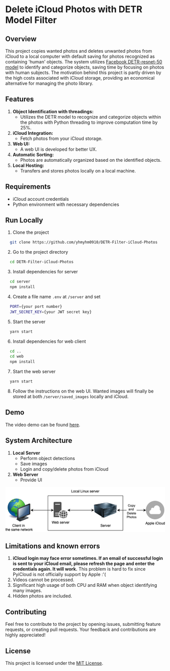 # Delete iCloud Photos with DETR Model Filter

## Overview
This project copies wanted photos and deletes unwanted photos from iCloud to a local computer with default saving for photos recognized as containing 'human' objects. The system utilizes [Facebook DETR-resnet-50 model](https://huggingface.co/facebook/detr-resnet-50) to identify and categorize objects, saving time by focusing on photos with human subjects. The motivation behind this project is partly driven by the high costs associated with iCloud storage, providing an economical alternative for managing the photo library.

## Features
1. **Object Identification with threadings:**
   - Utilizes the DETR model to recognize and categorize objects within the photos with Python threading to improve computation time by 25%.
2. **iCloud Integration:**
    - Fetch photos from your iCloud storage.
3. **Web UI:**
   - A web UI is developed for better UX.
3. **Automatic Sorting:**
   - Photos are automatically organized based on the identified objects.
4. **Local Hosting:**
   - Transfers and stores photos locally on a local machine.

## Requirements
- iCloud account credentials
- Python environment with necessary dependencies

## Run Locally
1. Clone the project
```bash
  git clone https://github.com/yhmyhm0910/DETR-Filter-iCloud-Photos
```
2. Go to the project directory
```bash
  cd DETR-Filter-iCloud-Photos
```
3. Install dependencies for server
```bash
  cd server
  npm install
```
4. Create a file name `.env` at `/server` and set 
```bash
  PORT={your port number}
  JWT_SECRET_KEY={your JWT secret key}
```
5. Start the server
```bash
  yarn start
```
6. Install dependencies for web client
```bash
  cd ..
  cd web
  npm install
```
7. Start the web server
```bash
  yarn start
```
8. Follow the instructions on the web UI. Wanted images will finally be stored at both `/server/saved_images` locally and iCloud.

## Demo
The video demo can be found [here](https://jerryyip.net).

## System Architecture
1. **Local Server**
    - Perform object detections
    - Save images
    - Login and copy/delete photos from iCloud
2. **Web Server**
    - Provide UI

![System Architecture](./images/system_architecture.drawio.png)

## Limitations and known errors
1. **iCloud login may face error sometimes. If an email of successful login is sent to your iCloud email, please refresh the page and enter the credentials again. It will work.** This problem is hard to fix since PyiCloud is not officially support by Apple :'(
2. Videos cannot be processed.
3. Significant high usage of both CPU and RAM when object identifying many images.
4. Hidden photos are included.

## Contributing
Feel free to contribute to the project by opening issues, submitting feature requests, or creating pull requests. Your feedback and contributions are highly appreciated!

## License
This project is licensed under the [MIT License](LICENSE).